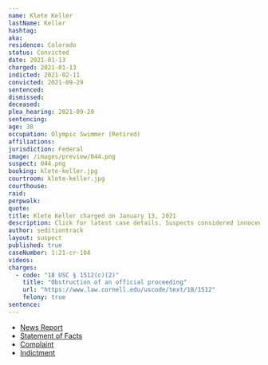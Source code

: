 ```yaml
---
name: Klete Keller
lastName: Keller
hashtag:
aka:
residence: Colorado
status: Convicted
date: 2021-01-13
charged: 2021-01-13
indicted: 2021-02-11
convicted: 2021-09-29
sentenced:
dismissed:
deceased:
plea_hearing: 2021-09-29
sentencing:
age: 38
occupation: Olympic Swimmer (Retired)
affiliations:
jurisdiction: Federal
image: /images/preview/044.png
suspect: 044.png
booking: klete-keller.jpg
courtroom: klete-keller.jpg
courthouse:
raid:
perpwalk:
quote:
title: Klete Keller charged on January 13, 2021
description: Click for latest case details. Suspects considered innocent until proven guilty.
author: seditiontrack
layout: suspect
published: true
caseNumber: 1:21-cr-104
videos:
charges:
  - code: "18 USC § 1512(c)(2)"
    title: "Obstruction of an official proceeding"
    url: "https://www.law.cornell.edu/uscode/text/18/1512"
    felony: true
sentence:
---
```


- [News Report](https://kdvr.com/news/local/former-olympic-swimmer-klete-keller-on-7-charges-tied-to-storming-the-us-capitol/)
- [Statement of Facts](https://www.justice.gov/opa/page/file/1354311/download)
- [Complaint](https://www.justice.gov/opa/page/file/1354311/download)
- [Indictment](https://www.justice.gov/usao-dc/case-multi-defendant/file/1371636/download)
